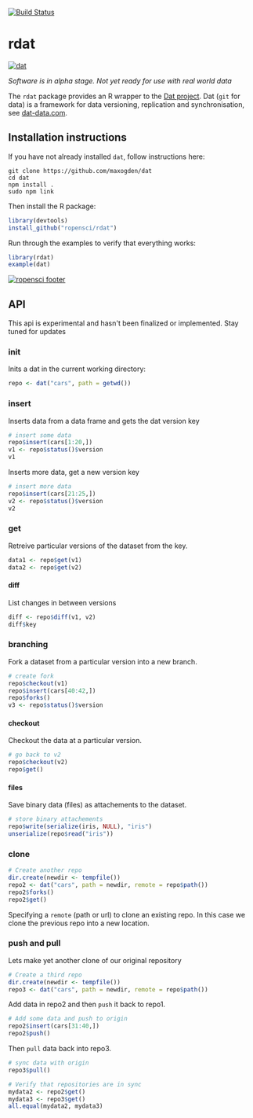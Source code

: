 
[![Build Status](https://travis-ci.org/ropensci/rdat.svg)](https://travis-ci.org/ropensci/rdat)

# rdat
[![dat](http://i.imgur.com/1iD2dEx.png)](http://dat-data.com/)

_Software is in alpha stage. Not yet ready for use with real world data_

The `rdat` package provides an R wrapper to the [Dat project](https://github.com/maxogden/). Dat (`git` for data) is a framework for data versioning, replication and synchronisation, see [dat-data.com](http://dat-data.com/).

## Installation instructions

If you have not already installed `dat`, follow instructions here:

```
git clone https://github.com/maxogden/dat
cd dat
npm install .
sudo npm link
```

Then install the R package:

```r
library(devtools)
install_github("ropensci/rdat")
```

Run through the examples to verify that everything works:

```r
library(rdat)
example(dat)
```

[![ropensci footer](http://ropensci.org/public_images/github_footer.png)](http://ropensci.org)


## API

This api is experimental and hasn't been finalized or implemented. Stay tuned for updates

### init

Inits a dat in the current working directory:

```r
repo <- dat("cars", path = getwd())
```

### insert

Inserts data from a data frame and gets the dat version key

```r
# insert some data
repo$insert(cars[1:20,])
v1 <- repo$status()$version
v1
```
Inserts more data, get a new version key

```r
# insert more data
repo$insert(cars[21:25,])
v2 <- repo$status()$version
v2

```

###  get

Retreive particular versions of the dataset from the key.

```r
data1 <- repo$get(v1)
data2 <- repo$get(v2)
```

#### diff

List changes in between versions

```r
diff <- repo$diff(v1, v2)
diff$key
```

### branching

Fork a dataset from a particular version into a new branch.

```r
# create fork
repo$checkout(v1)
repo$insert(cars[40:42,])
repo$forks()
v3 <- repo$status()$version
```


#### checkout

Checkout the data at a particular version. 

```r
# go back to v2
repo$checkout(v2)
repo$get()
```

#### files

Save binary data (files) as attachements to the dataset.

```r
# store binary attachements
repo$write(serialize(iris, NULL), "iris")
unserialize(repo$read("iris"))
```


### clone

```r
# Create another repo
dir.create(newdir <- tempfile())
repo2 <- dat("cars", path = newdir, remote = repo$path())
repo2$forks()
repo2$get()
```

Specifying a `remote` (path or url) to clone an existing repo. In this case we clone the previous repo into a new location.

### push and pull

Lets make yet another clone of our original repository

```r
# Create a third repo
dir.create(newdir <- tempfile())
repo3 <- dat("cars", path = newdir, remote = repo$path())
```

Add data in repo2 and then `push` it back to repo1.


```r
# Add some data and push to origin
repo2$insert(cars[31:40,])
repo2$push()
```

Then `pull` data back into repo3. 

```r
# sync data with origin 
repo3$pull()

# Verify that repositories are in sync
mydata2 <- repo2$get()
mydata3 <- repo3$get()
all.equal(mydata2, mydata3)
```
